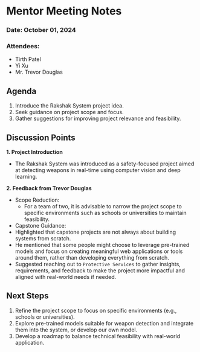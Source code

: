 # Mentor Meeting Notes

### Date: October 01, 2024
### Attendees: 
- Tirth Patel
- Yi Xu
- Mr. Trevor Douglas

## Agenda
1. Introduce the Rakshak System project idea.
2. Seek guidance on project scope and focus.
3. Gather suggestions for improving project relevance and feasibility.

## Discussion Points

**1. Project Introduction**
- The Rakshak System was introduced as a safety-focused project aimed at detecting weapons in real-time using computer vision and deep learning.

**2. Feedback from Trevor Douglas**
- Scope Reduction:
  -  For a team of two, it is advisable to narrow the project scope to specific environments such as schools or universities to maintain feasibility.
-  Capstone Guidance:
  - Highlighted that capstone projects are not always about building systems from scratch.
  - He mentioned that some people might choose to leverage pre-trained models and focus on creating meaningful web applications or tools around them, rather than developing everything from scratch.
  - Suggested reaching out to `Protective Services` to gather insights, requirements, and feedback to make the project more impactful and aligned with real-world needs if needed.
  
## Next Steps
1. Refine the project scope to focus on specific environments (e.g., schools or universities).
2. Explore pre-trained models suitable for weapon detection and integrate them into the system, or develop our own model.
3. Develop a roadmap to balance technical feasibility with real-world application.